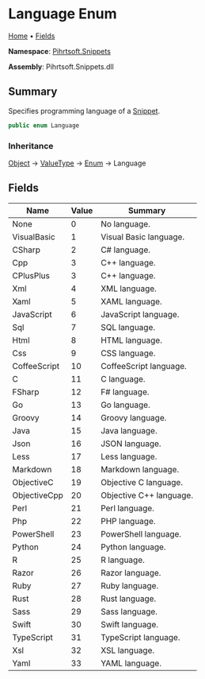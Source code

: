 <a name="_top"></a>

# Language Enum

[Home](../../../README.md#_top) &#x2022; [Fields](#fields)

**Namespace**: [Pihrtsoft.Snippets](../README.md#_top)

**Assembly**: Pihrtsoft\.Snippets\.dll

## Summary

Specifies programming language of a [Snippet](../Snippet/README.md#_top)\.

```csharp
public enum Language
```

### Inheritance

[Object](https://docs.microsoft.com/en-us/dotnet/api/system.object) &#x2192; [ValueType](https://docs.microsoft.com/en-us/dotnet/api/system.valuetype) &#x2192; [Enum](https://docs.microsoft.com/en-us/dotnet/api/system.enum) &#x2192; Language

## Fields

| Name | Value | Summary |
| ---- | ----- | ------- |
| None | 0 | No language\. |
| VisualBasic | 1 | Visual Basic language\. |
| CSharp | 2 | C\# language\. |
| Cpp | 3 | C\+\+ language\. |
| CPlusPlus | 3 | C\+\+ language\. |
| Xml | 4 | XML language\. |
| Xaml | 5 | XAML language\. |
| JavaScript | 6 | JavaScript language\. |
| Sql | 7 | SQL language\. |
| Html | 8 | HTML language\. |
| Css | 9 | CSS language\. |
| CoffeeScript | 10 | CoffeeScript language\. |
| C | 11 | C language\. |
| FSharp | 12 | F\# language\. |
| Go | 13 | Go language\. |
| Groovy | 14 | Groovy language\. |
| Java | 15 | Java language\. |
| Json | 16 | JSON language\. |
| Less | 17 | Less language\. |
| Markdown | 18 | Markdown language\. |
| ObjectiveC | 19 | Objective C language\. |
| ObjectiveCpp | 20 | Objective C\+\+ language\. |
| Perl | 21 | Perl language\. |
| Php | 22 | PHP language\. |
| PowerShell | 23 | PowerShell language\. |
| Python | 24 | Python language\. |
| R | 25 | R language\. |
| Razor | 26 | Razor language\. |
| Ruby | 27 | Ruby language\. |
| Rust | 28 | Rust language\. |
| Sass | 29 | Sass language\. |
| Swift | 30 | Swift language\. |
| TypeScript | 31 | TypeScript language\. |
| Xsl | 32 | XSL language\. |
| Yaml | 33 | YAML language\. |

